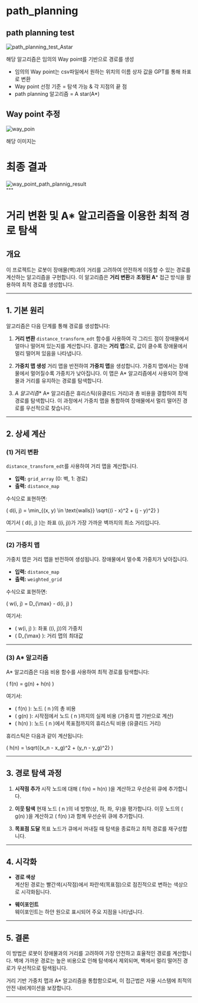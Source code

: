 # path_planning

## path planning test
![path_planning_test_Astar](https://github.com/user-attachments/assets/a9cc7547-a035-4f4e-80b8-7412b3a3098b)

해당 알고리즘은 임의의 Way point를 기반으로 경로를 생성
* 임의의 Way point는 csv파일에서 원하는 위치의 이름 상자 값을 GPT를 통해 좌표로 변환
* Way point 선정 기준 = 탐색 가능 & 각 지점의 끝 점
* path planning 알고리즘 = A star(A*)
  
## Way point 추정 
![way_poin](https://github.com/user-attachments/assets/c05c3bab-109b-4229-b2c9-fdd86b95a22d)

해당 이미지는 


# 최종 결과
![way_point_path_plannig_result](https://github.com/user-attachments/assets/25a4d10b-11d3-40b6-9fee-025e98994c09)
<br/>
"""
# 거리 변환 및 A* 알고리즘을 이용한 최적 경로 탐색

## 개요

이 프로젝트는 로봇이 장애물(벽)과의 거리를 고려하여 안전하게 이동할 수 있는 경로를 계산하는 알고리즘을 구현합니다. 이 알고리즘은 **거리 변환**과 **조정된 A*** 접근 방식을 활용하여 최적 경로를 생성합니다.

---

## 1. 기본 원리

알고리즘은 다음 단계를 통해 경로를 생성합니다:

1. **거리 변환**
   `distance_transform_edt` 함수를 사용하여 각 그리드 점이 장애물에서 얼마나 떨어져 있는지를 계산합니다. 결과는 **거리 맵**으로, 값이 클수록 장애물에서 멀리 떨어져 있음을 나타냅니다.

2. **가중치 맵 생성**
   거리 맵을 반전하여 **가중치 맵**을 생성합니다. 가중치 맵에서는 장애물에서 멀어질수록 가중치가 낮아집니다. 이 맵은 A* 알고리즘에서 사용되어 장애물과 거리를 유지하는 경로를 탐색합니다.

3. **A* 알고리즘**
   A* 알고리즘은 휴리스틱(유클리드 거리)과 총 비용을 결합하여 최적 경로를 탐색합니다. 이 과정에서 가중치 맵을 통합하여 장애물에서 멀리 떨어진 경로를 우선적으로 찾습니다.

---

## 2. 상세 계산

### (1) 거리 변환

`distance_transform_edt`를 사용하여 거리 맵을 계산합니다.

- **입력:** `grid_array` (0: 벽, 1: 경로)  
- **출력:** `distance_map`

수식으로 표현하면:

\(
d(i, j) = \min_{(x, y) \in \text{walls}} \sqrt{(i - x)^2 + (j - y)^2}
\)

여기서 \( d(i, j) \)는 좌표 \((i, j)\)가 가장 가까운 벽까지의 최소 거리입니다.

---

### (2) 가중치 맵

가중치 맵은 거리 맵을 반전하여 생성됩니다. 장애물에서 멀수록 가중치가 낮아집니다.

- **입력:** `distance_map`  
- **출력:** `weighted_grid`

수식으로 표현하면:

\(
w(i, j) = D_{\max} - d(i, j)
\)

여기서:
- \( w(i, j) \): 좌표 \((i, j)\)의 가중치
- \( D_{\max} \): 거리 맵의 최대값

---

### (3) A* 알고리즘

A* 알고리즘은 다음 비용 함수를 사용하여 최적 경로를 탐색합니다:

\(
f(n) = g(n) + h(n)
\)

여기서:
- \( f(n) \): 노드 \( n \)의 총 비용
- \( g(n) \): 시작점에서 노드 \( n \)까지의 실제 비용 (가중치 맵 기반으로 계산)
- \( h(n) \): 노드 \( n \)에서 목표점까지의 휴리스틱 비용 (유클리드 거리)

휴리스틱은 다음과 같이 계산됩니다:

\(
h(n) = \sqrt{(x_n - x_g)^2 + (y_n - y_g)^2}
\)

---

## 3. 경로 탐색 과정

1. **시작점 추가**
   시작 노드에 대해 \( f(n) = h(n) \)을 계산하고 우선순위 큐에 추가합니다.

2. **이웃 탐색**
   현재 노드 \( n \)의 네 방향(상, 하, 좌, 우)을 평가합니다. 이웃 노드의 \( g(n) \)을 계산하고 \( f(n) \)과 함께 우선순위 큐에 추가합니다.

3. **목표점 도달**
   목표 노드가 큐에서 꺼내질 때 탐색을 종료하고 최적 경로를 재구성합니다.

---

## 4. 시각화

- **경로 색상**  
  계산된 경로는 빨간색(시작점)에서 파란색(목표점)으로 점진적으로 변하는 색상으로 시각화됩니다.

- **웨이포인트**  
  웨이포인트는 하얀 원으로 표시되어 주요 지점을 나타냅니다.

---

## 5. 결론

이 방법은 로봇이 장애물과의 거리를 고려하여 가장 안전하고 효율적인 경로를 계산합니다. 벽에 가까운 경로는 높은 비용으로 인해 탐색에서 제외되며, 벽에서 멀리 떨어진 경로가 우선적으로 탐색됩니다.

거리 기반 가중치 맵과 A* 알고리즘을 통합함으로써, 이 접근법은 자율 시스템에 최적의 안전 내비게이션을 보장합니다.

---
